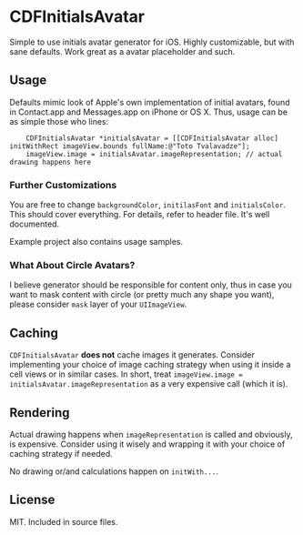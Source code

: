 # CDFInitialsAvatar

Simple to use initials avatar generator for iOS. Highly customizable, but with sane defaults. Work great as a avatar placeholder and such.

## Usage

Defaults mimic look of Apple's own implementation of initial avatars, found in  Contact.app and Messages.app on iPhone or OS X. Thus, usage can be as simple those who lines:

```objc
	CDFInitialsAvatar *initialsAvatar = [[CDFInitialsAvatar alloc] initWithRect imageView.bounds fullName:@"Toto Tvalavadze"];
	imageView.image = initialsAvatar.imageRepresentation; // actual drawing happens here
```

### Further Customizations

You are free to change `backgroundColor`, `initilasFont` and `initialsColor`. This should cover everything. For details, refer to header file. It's well documented.

Example project also contains usage samples.

### What About Circle Avatars?

I believe generator should be responsible for content only, thus in case you want to mask content with circle (or pretty much any shape you want), please consider `mask` layer of your `UIImageView`.

## Caching

`CDFInitialsAvatar` **does not** cache images it generates. Consider implementing your choice of image caching strategy when using it inside a cell views or in similar cases. In short, treat `imageView.image = initialsAvatar.imageRepresentation` as a very expensive call (which it is).

## Rendering

Actual drawing happens when `imageRepresentation` is called and obviously, is expensive. Consider using it wisely and wrapping it with your choice of caching strategy if needed.

No drawing or/and calculations happen on `initWith...`.

## License

MIT. Included in source files.